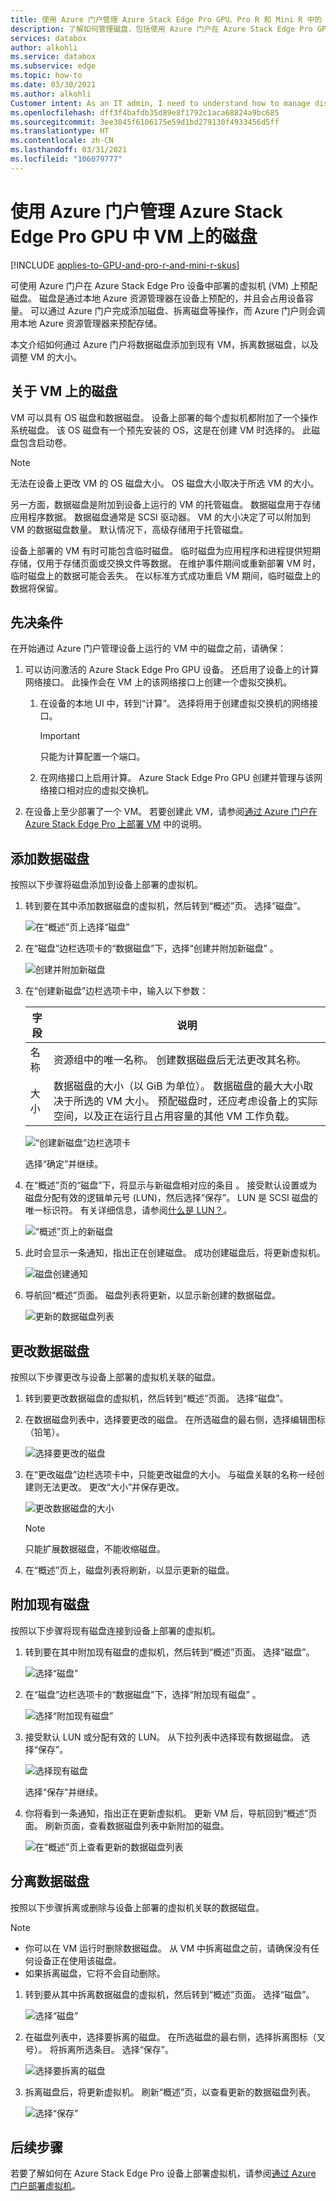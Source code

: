 ```yaml
---
title: 使用 Azure 门户管理 Azure Stack Edge Pro GPU、Pro R 和 Mini R 中的 VM 磁盘
description: 了解如何管理磁盘，包括使用 Azure 门户在 Azure Stack Edge Pro GPU、Azure Stack Edge Pro R 和 Azure Stack Edge Mini R 中部署的 VM 上添加或拆离数据磁盘。
services: databox
author: alkohli
ms.service: databox
ms.subservice: edge
ms.topic: how-to
ms.date: 03/30/2021
ms.author: alkohli
Customer intent: As an IT admin, I need to understand how to manage disks on a VM running on an Azure Stack Edge Pro device so that I can use it to run applications using Edge compute before sending it to Azure.
ms.openlocfilehash: dff3f4bafdb35d89e8f1792c1aca68824a9bc685
ms.sourcegitcommit: 3ee3045f6106175e59d1bd279130f4933456d5ff
ms.translationtype: HT
ms.contentlocale: zh-CN
ms.lasthandoff: 03/31/2021
ms.locfileid: "106079777"
---
```

# <a name="use-the-azure-portal-to-manage-disks-on-the-vms-on-your-azure-stack-edge-pro-gpu"></a>使用 Azure 门户管理 Azure Stack Edge Pro GPU 中 VM 上的磁盘

[!INCLUDE [applies-to-GPU-and-pro-r-and-mini-r-skus](../../includes/azure-stack-edge-applies-to-gpu-pro-r-mini-r-sku.md)]

可使用 Azure 门户在 Azure Stack Edge Pro 设备中部署的虚拟机 (VM) 上预配磁盘。 磁盘是通过本地 Azure 资源管理器在设备上预配的，并且会占用设备容量。 可以通过 Azure 门户完成添加磁盘、拆离磁盘等操作，而 Azure 门户则会调用本地 Azure 资源管理器来预配存储。 

本文介绍如何通过 Azure 门户将数据磁盘添加到现有 VM，拆离数据磁盘，以及调整 VM 的大小。 

        
## <a name="about-disks-on-vms"></a>关于 VM 上的磁盘

VM 可以具有 OS 磁盘和数据磁盘。 设备上部署的每个虚拟机都附加了一个操作系统磁盘。 该 OS 磁盘有一个预先安装的 OS，这是在创建 VM 时选择的。 此磁盘包含启动卷。

> [!NOTE]
> 无法在设备上更改 VM 的 OS 磁盘大小。 OS 磁盘大小取决于所选 VM 的大小。 


另一方面，数据磁盘是附加到设备上运行的 VM 的托管磁盘。 数据磁盘用于存储应用程序数据。 数据磁盘通常是 SCSI 驱动器。 VM 的大小决定了可以附加到 VM 的数据磁盘数量。 默认情况下，高级存储用于托管磁盘。

设备上部署的 VM 有时可能包含临时磁盘。 临时磁盘为应用程序和进程提供短期存储，仅用于存储页面或交换文件等数据。 在维护事件期间或重新部署 VM 时，临时磁盘上的数据可能会丢失。 在以标准方式成功重启 VM 期间，临时磁盘上的数据将保留。 


## <a name="prerequisites"></a>先决条件

在开始通过 Azure 门户管理设备上运行的 VM 中的磁盘之前，请确保：


1. 可以访问激活的 Azure Stack Edge Pro GPU 设备。 还启用了设备上的计算网络接口。 此操作会在 VM 上的该网络接口上创建一个虚拟交换机。 
    1. 在设备的本地 UI 中，转到“计算”。 选择将用于创建虚拟交换机的网络接口。

        > [!IMPORTANT] 
        > 只能为计算配置一个端口。

    1. 在网络接口上启用计算。 Azure Stack Edge Pro GPU 创建并管理与该网络接口相对应的虚拟交换机。

1. 在设备上至少部署了一个 VM。 若要创建此 VM，请参阅[通过 Azure 门户在 Azure Stack Edge Pro 上部署 VM](azure-stack-edge-gpu-deploy-virtual-machine-portal.md) 中的说明。



## <a name="add-a-data-disk"></a>添加数据磁盘

按照以下步骤将磁盘添加到设备上部署的虚拟机。 

1. 转到要在其中添加数据磁盘的虚拟机，然后转到“概述”页。 选择“磁盘”。
    
    ![在“概述”页上选择“磁盘”](./media/azure-stack-edge-gpu-manage-virtual-machine-disks-portal/add-data-disk-1.png)

1. 在“磁盘”边栏选项卡的“数据磁盘”下，选择“创建并附加新磁盘”  。

    ![创建并附加新磁盘](./media/azure-stack-edge-gpu-manage-virtual-machine-disks-portal/add-data-disk-2.png)

1. 在“创建新磁盘”边栏选项卡中，输入以下参数：

    
    |字段  |说明  |
    |---------|---------|
    |名称     | 资源组中的唯一名称。 创建数据磁盘后无法更改其名称。     |
    |大小| 数据磁盘的大小（以 GiB 为单位）。 数据磁盘的最大大小取决于所选的 VM 大小。 预配磁盘时，还应考虑设备上的实际空间，以及正在运行且占用容量的其他 VM 工作负载。  |         

    ![“创建新磁盘”边栏选项卡](./media/azure-stack-edge-gpu-manage-virtual-machine-disks-portal/add-data-disk-3.png)

    选择“确定”并继续。

1. 在“概述”页的“磁盘”下，将显示与新磁盘相对应的条目 。 接受默认设置或为磁盘分配有效的逻辑单元号 (LUN)，然后选择“保存”。 LUN 是 SCSI 磁盘的唯一标识符。 有关详细信息，请参阅[什么是 LUN？](../virtual-machines/linux/azure-to-guest-disk-mapping.md#what-is-a-lun)。

    ![“概述”页上的新磁盘](./media/azure-stack-edge-gpu-manage-virtual-machine-disks-portal/add-data-disk-4.png)

1. 此时会显示一条通知，指出正在创建磁盘。 成功创建磁盘后，将更新虚拟机。 

    ![磁盘创建通知](./media/azure-stack-edge-gpu-manage-virtual-machine-disks-portal/add-data-disk-5.png)

1. 导航回“概述”页面。 磁盘列表将更新，以显示新创建的数据磁盘。

    ![更新的数据磁盘列表](./media/azure-stack-edge-gpu-manage-virtual-machine-disks-portal/add-data-disk-6.png)


## <a name="change-a-data-disk"></a>更改数据磁盘

按照以下步骤更改与设备上部署的虚拟机关联的磁盘。

1. 转到要更改数据磁盘的虚拟机，然后转到“概述”页面。 选择“磁盘”。

1. 在数据磁盘列表中，选择要更改的磁盘。 在所选磁盘的最右侧，选择编辑图标（铅笔）。  

    ![选择要更改的磁盘](./media/azure-stack-edge-gpu-manage-virtual-machine-disks-portal/edit-data-disk-1.png)

1. 在“更改磁盘”边栏选项卡中，只能更改磁盘的大小。 与磁盘关联的名称一经创建则无法更改。 更改“大小”并保存更改。

    ![更改数据磁盘的大小](./media/azure-stack-edge-gpu-manage-virtual-machine-disks-portal/edit-data-disk-2.png)

    > [!NOTE]
    > 只能扩展数据磁盘，不能收缩磁盘。

1. 在“概述”页上，磁盘列表将刷新，以显示更新的磁盘。


## <a name="attach-an-existing-disk"></a>附加现有磁盘

按照以下步骤将现有磁盘连接到设备上部署的虚拟机。

1. 转到要在其中附加现有磁盘的虚拟机，然后转到“概述”页面。 选择“磁盘”。
    
    ![选择“磁盘” ](./media/azure-stack-edge-gpu-manage-virtual-machine-disks-portal/list-data-disks-1.png)

1. 在“磁盘”边栏选项卡的“数据磁盘”下，选择“附加现有磁盘”  。

    ![选择“附加现有磁盘”](./media/azure-stack-edge-gpu-manage-virtual-machine-disks-portal/attach-existing-data-disk-1.png)

1. 接受默认 LUN 或分配有效的 LUN。 从下拉列表中选择现有数据磁盘。 选择“保存”。

    ![选择现有磁盘](./media/azure-stack-edge-gpu-manage-virtual-machine-disks-portal/attach-existing-data-disk-2.png)

    选择“保存”并继续。

1. 你将看到一条通知，指出正在更新虚拟机。 更新 VM 后，导航回到“概述”页面。 刷新页面，查看数据磁盘列表中新附加的磁盘。

    ![在“概述”页上查看更新的数据磁盘列表](./media/azure-stack-edge-gpu-manage-virtual-machine-disks-portal/list-data-disks-2.png)


## <a name="detach-a-data-disk"></a>分离数据磁盘

按照以下步骤拆离或删除与设备上部署的虚拟机关联的数据磁盘。

> [!NOTE]
> - 你可以在 VM 运行时删除数据磁盘。 从 VM 中拆离磁盘之前，请确保没有任何设备正在使用该磁盘。
> - 如果拆离磁盘，它将不会自动删除。

1. 转到要从其中拆离数据磁盘的虚拟机，然后转到“概述”页面。 选择“磁盘”。

    ![选择“磁盘”](./media/azure-stack-edge-gpu-manage-virtual-machine-disks-portal/list-data-disks-1.png)

1. 在磁盘列表中，选择要拆离的磁盘。 在所选磁盘的最右侧，选择拆离图标（叉号）。 将拆离所选条目。 选择“保存”。 

    ![选择要拆离的磁盘](./media/azure-stack-edge-gpu-manage-virtual-machine-disks-portal/detach-data-disk-1.png)

1. 拆离磁盘后，将更新虚拟机。 刷新“概述”页，以查看更新的数据磁盘列表。

    ![选择“保存”](./media/azure-stack-edge-gpu-manage-virtual-machine-disks-portal/list-data-disks-2.png)


## <a name="next-steps"></a>后续步骤

若要了解如何在 Azure Stack Edge Pro 设备上部署虚拟机，请参阅[通过 Azure 门户部署虚拟机](azure-stack-edge-gpu-deploy-virtual-machine-portal.md)。
